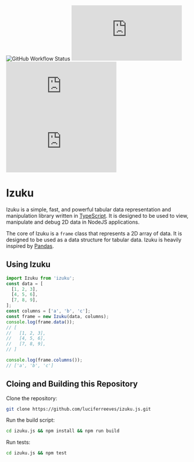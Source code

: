 ![GitHub Workflow Status](https://img.shields.io/github/workflow/status/luciferreeves/izuku.js/Node.js%20CI) ![Lines of code](https://img.shields.io/tokei/lines/github/luciferreeves/izuku.js?label=lines%20of%20code) ![GitHub](https://img.shields.io/github/license/luciferreeves/izuku.js) ![GitHub issues](https://img.shields.io/github/issues-raw/luciferreeves/izuku.js)
# Izuku

Izuku is a simple, fast, and powerful tabular data representation and manipulation library written in [TypeScript](https://www.typescriptlang.org/). It is designed to be used to view, manipulate and debug 2D data in NodeJS applications.

The core of Izuku is a `frame` class that represents a 2D array of data. It is designed to be used as a data structure for tabular data. Izuku is heavily inspired by [Pandas](https://pandas.pydata.org/).

## Using Izuku

```js
import Izuku from 'izuku';
const data = [
  [1, 2, 3],
  [4, 5, 6],
  [7, 8, 9],
];
const columns = ['a', 'b', 'c'];
const frame = new Izuku(data, columns);
console.log(frame.data());
// [
//   [1, 2, 3],
//   [4, 5, 6],
//   [7, 8, 9],
// ]

console.log(frame.columns());
// ['a', 'b', 'c']
```

## Cloing and Building this Repository

Clone the repository:

```bash
git clone https://github.com/luciferreeves/izuku.js.git
```

Run the build script:
```bash
cd izuku.js && npm install && npm run build
```

Run tests:
```bash
cd izuku.js && npm test
```

